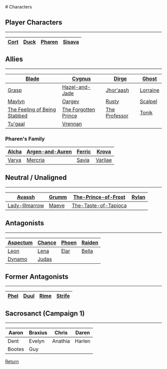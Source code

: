 <link rel="stylesheet" href="https://cdn.jsdelivr.net/npm/rpg-awesome@latest/css/rpg-awesome.min.css">
<link rel="stylesheet" href="https://cdn.jsdelivr.net/npm/remixicon@4.5.0/fonts/remixicon.min.css"> 
# Characters


## Player Characters
<hr>

| [Cort](-Player/Cort.md) | [Duck](-Player/Duck.md) | [Pharen](-Player/Pharen.md) | [Sisava](-Player/Sisava.md) |
| ----------------------- | ----------------------- | --------------------------- | --------------------------- |

## Allies
<hr>

| [Blade](Blade.md)                                               | [Cygnus](Cygnus.md)                             | [Dirge](Dirge.md)                 | [Ghost](Ghost.md)       |
| --------------------------------------------------------------- | ----------------------------------------------- | --------------------------------- | ----------------------- |
| [Grasp](Grasp.md)                                               | [Hazel-and-Jade](Hazel-and-Jade.md)             | [Jhor'aash](Jhor'aash.md)         | [Lorraine](Lorraine.md) |
| [Maylyn](Maylyn.md)                                             | [Oargev](Oargev.md)                             | [Rusty](Rusty.md)                 | [Scalpel](Scalpel.md)   |
| [The Feeling of Being Stabbed](The-Feeling-of-Being-Stabbed.md) | [The Forgotten Prince](The-Forgotten-Prince.md) | [The Professor](The-Professor.md) | [Tonik](Tonik.md)       |
| [Tu'gaal](Tu'gaal.md)                                           | [Vrennan](Vrennan.md)                           |                                   |                         |


### Pharen's Family


| [Alcha](-Pharen-Family/Alcha.md) | [Argen-and-Auren](-Pharen-Family/Argen-and-Auren.md) | [Ferric](-Pharen-Family/Ferric.md) | [Krova](-Pharen-Family/Krova.md)     |
| -------------------------------- | ---------------------------------------------------- | ---------------------------------- | ------------------------------------ |
| [Varya](-Pharen-Family/Varya.md) | [Mercria](-Pharen-Family/Mercria.md)                 | [Savia](-Pharen-Family/Savia.md)   | [Varliae](-Pharen-Family/Varliae.md) |

## Neutral / Unaligned
<hr>

| [Avassh](Avassh.md)                                | [Grumm](Grumm.md) | [The-Prince-of-Frost](The-Prince-of-Frost.md)   | [Rylan](Rylan.md) |
| -------------------------------------------------- | ----------------- | ----------------------------------------------- | ----------------- |
| [Lady-Illmarrow](-Pharen-Family/Lady-Illmarrow.md) | [Maeve](Maeve.md) | [The-Taste-of-Tapioca](The-Taste-of-Tapioca.md) |                   |

## Antagonists
<hr>

| [Aspectum](Aspectum.md) | [Chance](Chance.md) | [Phoen](Phoen.md) | [Raiden](Raiden.md) |
| ----------------------- | ------------------- | ----------------- | ------------------- |
| [Leon](Leon.md)         | [Lena](Lena.md)     | [Elar](Elar.md)   | [Bella](Bella.md)   |
| [Dynamo](Dynamo.md)     | [Judas](Judas.md)   |                   |                     |

## Former Antagonists
<hr>

| [Phel](Phel.md) | [Duul](Duul.md) | [Rime](Rime.md) | [Strife](Strife.md) |
| --------------- | --------------- | --------------- | ------------------- |

## Sacrosanct (Campaign 1)
<hr>

| Aaron  | Braxius | Chris   | Daren  |
| ------ | ------- | ------- | ------ |
| Dent   | Evelyn  | Anathia | Harlen |
| Bootes | Guy     |         |        |


[Return](../../README.md)

